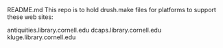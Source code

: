 README.md This repo is to hold drush.make files for platforms to support these web sites:

antiquities.library.cornell.edu
dcaps.library.cornell.edu
kluge.library.cornell.edu